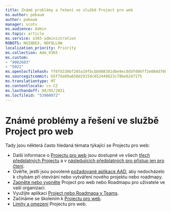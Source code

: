 ```yaml
---
title: Známé problémy a řešení ve službě Project pro web
ms.author: pebaum
author: pebaum
manager: scotv
ms.audience: Admin
ms.topic: article
ms.service: o365-administration
ROBOTS: NOINDEX, NOFOLLOW
localization_priority: Priority
ms.collection: Adm_O365
ms.custom:
- "9002603"
- "5021"
ms.openlocfilehash: ff0fd330bf205a19fbcbb008381d6e9ec8ddfd06ff2e084d708cffac9f16f079
ms.sourcegitcommit: b5f7da89a650d2915dc652449623c78be6247175
ms.translationtype: MT
ms.contentlocale: cs-CZ
ms.lasthandoff: 08/05/2021
ms.locfileid: "53960072"
---
```

# <a name="project-for-the-web-common-issues-and-resolutions"></a>Známé problémy a řešení ve službě Project pro web

Tady jsou některá často hledaná témata týkající se Projectu pro web:

- Další informace o [Projectu pro web](https://support.microsoft.com/office/what-is-project-for-the-web-c19b2421-3c9d-4037-97c6-f66b6e1d2eb5) jsou dostupné ve všech [třech předplatných Projectu](https://products.office.com/project/compare-microsoft-project-management-software) a v [následujících předplatných pro přístup jen pro čtení](https://docs.microsoft.com/project-for-the-web/office-365-user-view-access-to-project-and-roadmap).
- Ověřte, jestli jsou povolené [požadované aplikace AAD](https://techcommunity.microsoft.com/t5/project-support-blog/roadmap-have-you-disabled-some-necessary-services/ba-p/815067), aby nedocházelo k chybám při otevírání nebo vytváření nového projektu nebo roadmapy.
- [Zapněte nebo vypněte](https://docs.microsoft.com/project-for-the-web/turn-project-for-the-web-off) Project pro web nebo Roadmapu pro uživatele ve vaší organizaci.
- Využijte aplikaci [Project nebo Roadmapa v Teams](https://support.microsoft.com/office/2dc584e6-2f6c-4e2d-9008-0b3f6845eb52).
- Začínáme se školením k [Projectu pro web](https://support.office.com/article/50bf3e29-0f0d-4b7a-9d2c-7c78389b67ad).
- [Limity a omezení](https://docs.microsoft.com/project-for-the-web/project-for-the-web-limits-and-boundaries) Projectu pro web.
